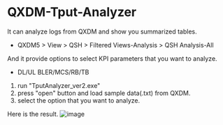 # QXDM-Tput-Analyzer
It can analyze logs from QXDM and show you summarized tables.
 - QXDM5 > View > QSH > Filtered Views-Analysis > QSH Analysis-All

And it provide options to select KPI parameters that you want to analyze.
 - DL/UL BLER/MCS/RB/TB

1. run "TputAnalyzer_ver2.exe"
2. press "open" button and load sample data(.txt) from QXDM.
3. select the option that you want to analyze.

Here is the result.
![image](https://user-images.githubusercontent.com/98713651/151721104-9f3ae0f0-c43f-4e6f-a21f-8c4ff0fa43a8.png)
